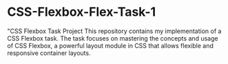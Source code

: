 # CSS-Flexbox-Flex-Task-1
"CSS Flexbox Task Project  This repository contains my implementation of a CSS Flexbox task. The task focuses on mastering the concepts and usage of CSS Flexbox, a powerful layout module in CSS that allows flexible and responsive container layouts.
